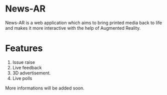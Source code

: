 # News-AR
News-AR is a web application which aims to bring printed media back to life and makes it more interactive with the help of Augmented Reality.

# Features

 1. Issue raise
 2. Live feedback
 3. 3D advertisement.
 4. Live polls
 
 More informations will be added soon.
